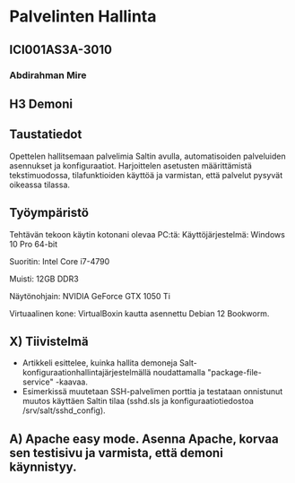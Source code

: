 # Palvelinten Hallinta
## ICI001AS3A-3010
### Abdirahman Mire


## H3 Demoni

## Taustatiedot

Opettelen hallitsemaan palvelimia Saltin avulla, automatisoiden palveluiden asennukset ja konfiguraatiot. Harjoittelen asetusten määrittämistä tekstimuodossa, tilafunktioiden käyttöä ja varmistan, että palvelut pysyvät oikeassa tilassa. 


## Työympäristö


Tehtävän tekoon käytin kotonani olevaa PC:tä:
Käyttöjärjestelmä: Windows 10 Pro 64-bit

Suoritin: Intel Core i7-4790

Muisti: 12GB DDR3

Näytönohjain: NVIDIA GeForce GTX 1050 Ti

Virtuaalinen kone: VirtualBoxin kautta asennettu Debian 12 Bookworm.

## X) Tiivistelmä

- Artikkeli esittelee, kuinka hallita demoneja Salt-konfiguraationhallintajärjestelmällä noudattamalla "package-file-service" -kaavaa.
- Esimerkissä muutetaan SSH-palvelimen porttia ja testataan onnistunut muutos käyttäen Saltin tilaa (sshd.sls ja konfiguraatiotiedostoa /srv/salt/sshd_config).

## A) Apache easy mode. Asenna Apache, korvaa sen testisivu ja varmista, että demoni käynnistyy.


